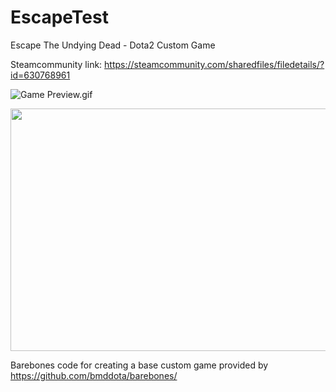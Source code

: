 # EscapeTest
Escape The Undying Dead - Dota2 Custom Game

Steamcommunity link: https://steamcommunity.com/sharedfiles/filedetails/?id=630768961

![Game Preview.gif](https://media.giphy.com/media/Lq73TMWoNdcXQN0Mqo/giphy.gif)

<img src="https://media.giphy.com/media/Lq73TMWoNdcXQN0Mqo/giphy.gif" width="690" height="388" />

Barebones code for creating a base custom game provided by https://github.com/bmddota/barebones/
